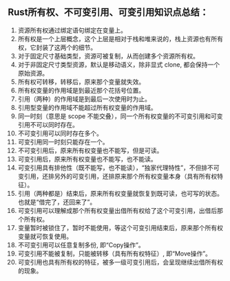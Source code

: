 ## Rust所有权、不可变引用、可变引用知识点总结：

1. 资源所有权通过绑定语句绑定在变量上。
2. 所有权是一个上层概念，这个上层是相对于栈和堆来说的，栈上资源也有所有权，它封装了这两个的细节。
3. 对于固定尺寸基础类型，资源可被复制，从而创建多个资源所有权。
4. 对于非固定尺寸类型资源，默认是移动语义，除非显式 clone, 都会保持一个原始资源。
5. 所有权可转移，转移后，原来那个变量就失效。
6. 所有权变量的作用域是到最近那个花括号位置。
7. 引用（两种）的作用域是到最后一次使用时为止。
8. 引用型变量的作用域不能超过所有权变量的作用域。
9. 同一时刻（意思是 scope 不能交叠），同一个所有权变量的不可变引用和可变引用不可以同时存在。
10. 不可变引用可以同时存在多个。
11. 可变引用同一时刻只能存在一个。
12. 不可变引用后，原来所有权变量也不能写，但是可读。
13. 可变引用后，原来所有权变量也不能写，也不能读。
14. 可变引用具有排他性（既不能写，也不能读），“独家代理特性”，不但排不可变引用，还排另外的可变引用，还排原来那个所有权变量本身（具有所有权特征）。
15. 引用（两种都是）结束后，原来所有权变量就恢复到既可读，也可写的状态。也就是“借完了，还回来了”。
16. 可变引用可以理解成那个所有权变量出借所有权给了这个可变引用，出借后那个所有权。
17. 变量暂时被锁住了，暂时不能使用，等这个可变引用结束后，原来那个所有权变量就可恢复使用。
18. 不可变引用可以任意复制多份, 即“Copy操作”。
19. 可变引用不能被复制，只能被转移（具有所有权特征）, 即“Move操作”。
20. 可变引用也具有所有权的特征，被多一级可变引用后，会呈现继续出借所有权的现象。